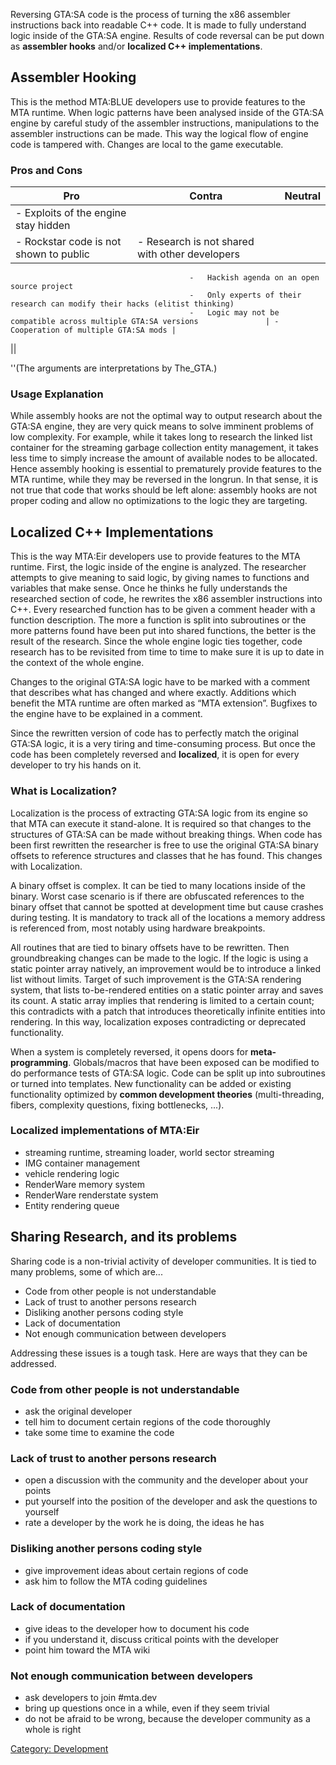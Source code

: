 Reversing GTA:SA code is the process of turning the x86 assembler instructions back into readable C++ code. It is made to fully understand logic inside of the GTA:SA engine. Results of code reversal can be put down as **assembler hooks** and/or **localized C++ implementations**.

Assembler Hooking
-----------------

This is the method MTA:BLUE developers use to provide features to the MTA runtime. When logic patterns have been analysed inside of the GTA:SA engine by careful study of the assembler instructions, manipulations to the assembler instructions can be made. This way the logical flow of engine code is tampered with. Changes are local to the game executable.

### Pros and Cons

| Pro                                      | Contra                                                                       | Neutral                                 |
|------------------------------------------|------------------------------------------------------------------------------|-----------------------------------------|
| -   Exploits of the engine stay hidden   
 -   Rockstar code is not shown to public  | -   Research is not shared with other developers                             
                                            -   Hackish agenda on an open source project                                  
                                            -   Only experts of their research can modify their hacks (elitist thinking)  
                                            -   Logic may not be compatible across multiple GTA:SA versions               | -   Cooperation of multiple GTA:SA mods |
||

''(The arguments are interpretations by The\_GTA.)

### Usage Explanation

While assembly hooks are not the optimal way to output research about the GTA:SA engine, they are very quick means to solve imminent problems of low complexity. For example, while it takes long to research the linked list container for the streaming garbage collection entity management, it takes less time to simply increase the amount of available nodes to be allocated. Hence assembly hooking is essential to prematurely provide features to the MTA runtime, while they may be reversed in the longrun. In that sense, it is not true that code that works should be left alone: assembly hooks are not proper coding and allow no optimizations to the logic they are targeting.

Localized C++ Implementations
-----------------------------

This is the way MTA:Eir developers use to provide features to the MTA runtime. First, the logic inside of the engine is analyzed. The researcher attempts to give meaning to said logic, by giving names to functions and variables that make sense. Once he thinks he fully understands the researched section of code, he rewrites the x86 assembler instructions into C++. Every researched function has to be given a comment header with a function description. The more a function is split into subroutines or the more patterns found have been put into shared functions, the better is the result of the research. Since the whole engine logic ties together, code research has to be revisited from time to time to make sure it is up to date in the context of the whole engine.

Changes to the original GTA:SA logic have to be marked with a comment that describes what has changed and where exactly. Additions which benefit the MTA runtime are often marked as “MTA extension”. Bugfixes to the engine have to be explained in a comment.

Since the rewritten version of code has to perfectly match the original GTA:SA logic, it is a very tiring and time-consuming process. But once the code has been completely reversed and **localized**, it is open for every developer to try his hands on it.

### What is Localization?

Localization is the process of extracting GTA:SA logic from its engine so that MTA can execute it stand-alone. It is required so that changes to the structures of GTA:SA can be made without breaking things. When code has been first rewritten the researcher is free to use the original GTA:SA binary offsets to reference structures and classes that he has found. This changes with Localization.

A binary offset is complex. It can be tied to many locations inside of the binary. Worst case scenario is if there are obfuscated references to the binary offset that cannot be spotted at development time but cause crashes during testing. It is mandatory to track all of the locations a memory address is referenced from, most notably using hardware breakpoints.

All routines that are tied to binary offsets have to be rewritten. Then groundbreaking changes can be made to the logic. If the logic is using a static pointer array natively, an improvement would be to introduce a linked list without limits. Target of such improvement is the GTA:SA rendering system, that lists to-be-rendered entities on a static pointer array and saves its count. A static array implies that rendering is limited to a certain count; this contradicts with a patch that introduces theoretically infinite entities into rendering. In this way, localization exposes contradicting or deprecated functionality.

When a system is completely reversed, it opens doors for **meta-programming**. Globals/macros that have been exposed can be modified to do performance tests of GTA:SA logic. Code can be split up into subroutines or turned into templates. New functionality can be added or existing functionality optimized by **common development theories** (multi-threading, fibers, complexity questions, fixing bottlenecks, ...).

### Localized implementations of MTA:Eir

-   streaming runtime, streaming loader, world sector streaming
-   IMG container management
-   vehicle rendering logic
-   RenderWare memory system
-   RenderWare renderstate system
-   Entity rendering queue

Sharing Research, and its problems
----------------------------------

Sharing code is a non-trivial activity of developer communities. It is tied to many problems, some of which are...

-   Code from other people is not understandable
-   Lack of trust to another persons research
-   Disliking another persons coding style
-   Lack of documentation
-   Not enough communication between developers

Addressing these issues is a tough task. Here are ways that they can be addressed.

### Code from other people is not understandable

-   ask the original developer
-   tell him to document certain regions of the code thoroughly
-   take some time to examine the code

### Lack of trust to another persons research

-   open a discussion with the community and the developer about your points
-   put yourself into the position of the developer and ask the questions to yourself
-   rate a developer by the work he is doing, the ideas he has

### Disliking another persons coding style

-   give improvement ideas about certain regions of code
-   ask him to follow the MTA coding guidelines

### Lack of documentation

-   give ideas to the developer how to document his code
-   if you understand it, discuss critical points with the developer
-   point him toward the MTA wiki

### Not enough communication between developers

-   ask developers to join \#mta.dev
-   bring up questions once in a while, even if they seem trivial
-   do not be afraid to be wrong, because the developer community as a whole is right

[Category: Development](/Category:_Development.md "wikilink")
